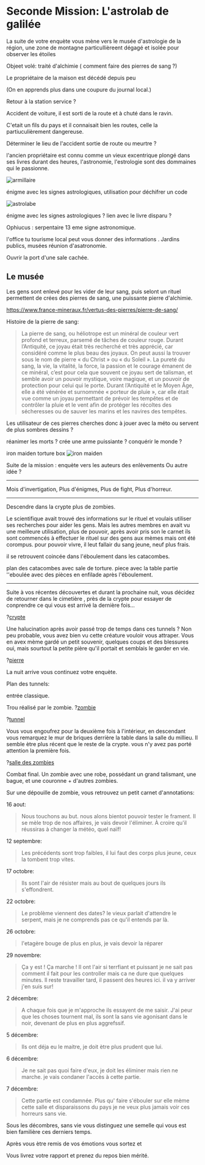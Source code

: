 # Seconde Mission: L'astrolab de galilée

La suite de votre enquète vous mène vers le musée d'astrologie de la région, une zone de montagne particullièreent dégagé et isolée pour observer les étoiles

Objeet volé:
traité d'alchimie ( comment faire des pierres de sang ?)

Le propriétaire de la maison est décédé depuis peu

(On en apprends plus dans une coupure du journal local.)

Retour à la station service ?

Accident de voiture, il est sorti de la route et à chuté dans le ravin.

C'etait un fils du pays et il connaisait bien les routes, celle la partiuculièrement dangereuse.

Déterminer le lieu de l'accident sortie de route ou meurtre ?

l'ancien propriétaire est connu comme un vieux excentrique plongé dans ses livres durant des heures, l'astronomie, l'estrologie sont des dommaines qui le passionne.

![armillaire](/assets/images2/globe-terrestre-armillaire-en-laiton-antique-avec.webp)

énigme avec les signes astrologiques, utilisation pour déchifrer un code

![astrolabe](/assets/images2/astrolabe-planispherique.png)

énigme avec les signes astrologiques ? lien avec le livre disparu ?

Ophiucus : serpentaire 13 eme signe astronomique.

l'office tu tourisme local peut vous donner des informations .
Jardins publics,
musées
réunion d'asatronomie.

Ouvrir la port d'une sale cachée.

## Le musée

Les gens sont enlevé pour les vider de leur sang, puis selont un rituel permettent de crées des pierres de sang, une puissante pierre d'alchimie.

https://www.france-mineraux.fr/vertus-des-pierres/pierre-de-sang/

Histoire de la pierre de sang:

> La pierre de sang, ou héliotrope est un minéral de couleur vert profond et terreux, parsemé de tâches de couleur rouge. Durant l’Antiquité, ce joyau était très recherché et très apprécié, car considéré comme le plus beau des joyaux. On peut aussi la trouver sous le nom de pierre « du Christ » ou « du Soleil ». La pureté du sang, la vie, la vitalité, la force, la passion et le courage émanent de ce minéral, c’est pour cela que souvent ce joyau sert de talisman, et semble avoir un pouvoir mystique, voire magique, et un pouvoir de protection pour celui qui le porte. Durant l’Antiquité et le Moyen Âge, elle a été vénérée et surnommée « porteur de pluie », car elle était vue comme un joyau permettant de prévoir les tempêtes et de contrôler la pluie et le vent afin de protéger les récoltes des sécheresses ou de sauver les marins et les navires des tempêtes.

Les utilisateur de ces pierres cherches donc à jouer avec la méto ou servent de plus sombres dessins ?

réanimer les morts ? crée une arme puissiante ? conquérir le monde ?

iron maiden torture box
![iron maiden](/assets/images2/the-25-most-unimaginable-medieval-torture-devices-329663.jpg)

Suite de la mission : enquète vers les auteurs des enlèvements Ou autre idée ?

---

Mois d'invertigation,
Plus d'énigmes,
Plus de fight,
Plus d'horreur.

---

Descendre dans la crypte plus de zombies.

Le scientifique avait trouvé des informations sur le rituel et voulais utiliser ses recherches pour aider les gens. Mais les autres membres en avait vu une meilleure utilisation, plus de pouvoir, après avoir pris son le carnet ils sont commencés à effectuer le rituel sur des gens aux mèmes mais ont été corompus. pour pouvoir vivre, il leut fallair du sang jeune, neuf plus frais.

il se retrouvent coincée dans l'éboulement dans les catacombes.

plan des catacombes avec sale de torture.
piece avec la table
partie ''eboulée avec des pièces en enfilade après l'éboulement.

---

Suite à vos récentes découvertes et durant la prochaine nuit, vous décidez de retourner dans le cimetière , près de la crypte pour essayer de conprendre ce qui vous est arrivé la dernière fois...

?[crypte](/assets/images3/ancienne-crypte-en-briques-rouges-dans-un-ancien-cimeti%C3%A8re-grave-de-tombe-cristal-brique-rouge-164794571.jpg)

Une halucination après avoir passé trop de temps dans ces tunnels ? Non peu probable, vous avez bien vu cette créature vouloir vous attraper.
Vous en avex mème gardé un petit souvenir, quelques coups et des blessures oui, mais sourtout la petite pière qu'il portait et semblais le garder en vie.

?[pierre](/assets/images3/pierre%20de%20sang.jpg)

La nuit arrive vous continuez votre enquète.

Plan des tunnels:

entrée classique.

Trou réalisé par le zombie.
?[zombie](/assets/images3/zombie_PNG51.png)

?[tunnel](/assets/images3/tunnel-briques-1280-3774797761.jpg)

Vous vous engoufrez pour la deuxième fois à l'intérieur, en descendant vous remarquez le mur de briques derrière la table dans la salle du millieu. Il semble ètre plus récent que le reste de la crypte. vous n'y avez pas porté attention la première fois.

?[salle des zombies](/assets/images3/rustique-souterrain-salle-banque-de-photographie_csp15366402.webp)

Combat final.
Un zombie avec une robe, possédant un grand talismant, une bague, et une couronne + d'autres zombies.

Sur une dépouille de zombie, vous retrouvez un petit carnet d'annotations:

16 aout:

> Nous touchons au but. nous alons bientot pouvoir tester le frament.
> Il se mèle trop de nos affaires, je vais devoir l'éliminer.
> À croire qu'il réussiras à changer la météo, quel naïf!

12 septembre:

> Les précédents sont trop faibles, il lui faut des corps plus jeune, ceux la tombent trop vites.

17 octobre:

> Ils sont l'air de résister mais au bout de quelques jours ils s'effondrent.

22 octobre:

> Le problème viennent des dates? le vieux parlait d'attendre le serpent, mais je ne comprends pas ce qu'il entends par là.

26 octobre:

> l'etagère bouge de plus en plus, je vais devoir la réparer

29 novembre:

> Ça y est ! Ça marche ! Il ont l'air si terrfiant et puissant je ne sait pas comment il fait pour les controller mais ca ne dure que quelques minutes.
> Il reste travailler tard, il passent des heures ici. il va y arriver j'en suis sur!

2 décembre:

> A chaque fois que je m'approche ils essayent de me saisir. J'ai peur que les choses tournent mal, ils sont la sans vie agonisant dans le noir, devenant de plus en plus aggrefssif.

5 décembre:

> Ils ont déja eu le maitre, je doit ètre plus prudent que lui.

6 décembre:

> Je ne sait pas quoi faire d'eux, je doit les éliminer mais rien ne marche.
> je vais condaner l'accès à cette partie.

7 décembre:

> Cette partie est condamnée.
> Plus qu' faire s'ébouler sur elle mème cette salle et disparaissons du pays je ne veux plus jamais voir ces horreurs sans vie.

Sous les décombres, sans vie vous distinguez une semelle qui vous est bien familière ces derniers temps.

Après vous ètre remis de vos émotions vous sortez et

Vous livrez votre rapport et prenez du repos bien mérité.

